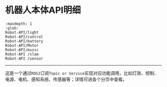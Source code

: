 # 机器人本体API明细

```{toctree}
:maxdepth: 1
:glob:
Robot-API/light
Robot-API/control
Robot-API/battery
Robot-API/Motor
Robot-API/music
Robot-API /slam
Robot-API /sensor
```

------

这是一个通过`ROS2`订阅`Topic or Service`实现对应功能调用，比如灯效、控制、电源、电机、感知系统、传感器等；详情可进各个分页中查看。
